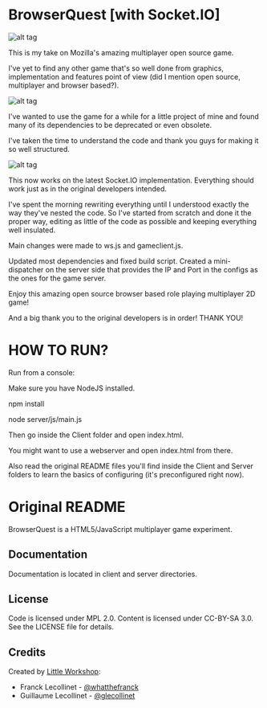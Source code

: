 BrowserQuest [with Socket.IO]
============

![alt tag](https://raw.github.com/nenuadrian/BrowserQuest/master/screens/1.png)


This is my take on Mozilla's amazing multiplayer open source game.

I've yet to find any other game that's so well done from graphics, implementation and features point of view (did I mention open source, multiplayer and browser based?).

![alt tag](https://raw.github.com/nenuadrian/BrowserQuest/master/screens/2.png)

I've wanted to use the game for a while for a little project of mine and found many of its dependencies to be deprecated or even obsolete.

I've taken the time to understand the code and thank you guys for making it so well structured.

![alt tag](https://raw.github.com/nenuadrian/BrowserQuest/master/screens/3.png)

This now works on the latest Socket.IO implementation. Everything should work just as in the original developers intended.

I've spent the morning rewriting everything until I understood exactly the way they've nested the code. So I've started from scratch and done it the proper way, editing as little of the code as possible and keeping everything well insulated.

Main changes were made to ws.js and gameclient.js.

Updated most dependencies and fixed build script. Created a mini-dispatcher on the server side that provides the IP and Port in the configs as the ones for the game server.

Enjoy this amazing open source browser based role playing multiplayer 2D game!

And a big thank you to the original developers is in order! THANK YOU!

HOW TO RUN?
============
Run from a console:

Make sure you have NodeJS installed.

npm install

node server/js/main.js

Then go inside the Client folder and open index.html.

You might want to use a webserver and open index.html from there.

Also read the original README files you'll find inside the Client and Server folders to learn the basics of configuring (it's preconfigured right now).


Original README
============
BrowserQuest is a HTML5/JavaScript multiplayer game experiment.


Documentation
-------------

Documentation is located in client and server directories.


License
-------

Code is licensed under MPL 2.0. Content is licensed under CC-BY-SA 3.0.
See the LICENSE file for details.


Credits
-------
Created by [Little Workshop](http://www.littleworkshop.fr):

* Franck Lecollinet - [@whatthefranck](http://twitter.com/whatthefranck)
* Guillaume Lecollinet - [@glecollinet](http://twitter.com/glecollinet)